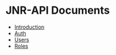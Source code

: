 # JNR-API Documents

* [Introduction](README.md)
* [Auth](api-auth.md)
* [Users](api-users.md)
* [Roles](api-roles.md)
